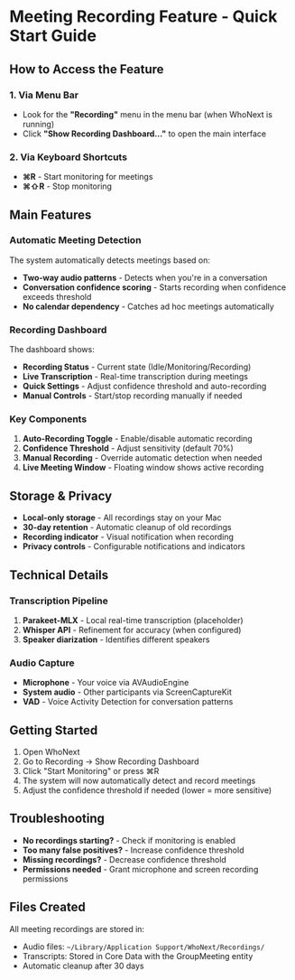 # Meeting Recording Feature - Quick Start Guide

## How to Access the Feature

### 1. Via Menu Bar
- Look for the **"Recording"** menu in the menu bar (when WhoNext is running)
- Click **"Show Recording Dashboard..."** to open the main interface

### 2. Via Keyboard Shortcuts
- **⌘R** - Start monitoring for meetings
- **⌘⇧R** - Stop monitoring

## Main Features

### Automatic Meeting Detection
The system automatically detects meetings based on:
- **Two-way audio patterns** - Detects when you're in a conversation
- **Conversation confidence scoring** - Starts recording when confidence exceeds threshold
- **No calendar dependency** - Catches ad hoc meetings automatically

### Recording Dashboard
The dashboard shows:
- **Recording Status** - Current state (Idle/Monitoring/Recording)
- **Live Transcription** - Real-time transcription during meetings
- **Quick Settings** - Adjust confidence threshold and auto-recording
- **Manual Controls** - Start/stop recording manually if needed

### Key Components

1. **Auto-Recording Toggle** - Enable/disable automatic recording
2. **Confidence Threshold** - Adjust sensitivity (default 70%)
3. **Manual Recording** - Override automatic detection when needed
4. **Live Meeting Window** - Floating window shows active recording

## Storage & Privacy

- **Local-only storage** - All recordings stay on your Mac
- **30-day retention** - Automatic cleanup of old recordings
- **Recording indicator** - Visual notification when recording
- **Privacy controls** - Configurable notifications and indicators

## Technical Details

### Transcription Pipeline
1. **Parakeet-MLX** - Local real-time transcription (placeholder)
2. **Whisper API** - Refinement for accuracy (when configured)
3. **Speaker diarization** - Identifies different speakers

### Audio Capture
- **Microphone** - Your voice via AVAudioEngine
- **System audio** - Other participants via ScreenCaptureKit
- **VAD** - Voice Activity Detection for conversation patterns

## Getting Started

1. Open WhoNext
2. Go to Recording → Show Recording Dashboard
3. Click "Start Monitoring" or press ⌘R
4. The system will now automatically detect and record meetings
5. Adjust the confidence threshold if needed (lower = more sensitive)

## Troubleshooting

- **No recordings starting?** - Check if monitoring is enabled
- **Too many false positives?** - Increase confidence threshold
- **Missing recordings?** - Decrease confidence threshold
- **Permissions needed** - Grant microphone and screen recording permissions

## Files Created

All meeting recordings are stored in:
- Audio files: `~/Library/Application Support/WhoNext/Recordings/`
- Transcripts: Stored in Core Data with the GroupMeeting entity
- Automatic cleanup after 30 days